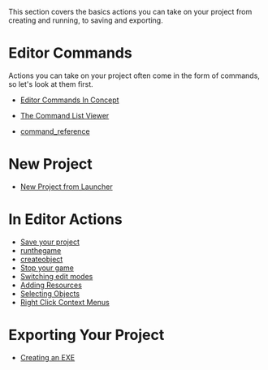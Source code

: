 This section covers the basics actions you can take on your project from creating and running, to saving and exporting.

 # Editor Commands


Actions you can take on your project often come in the form of commands, so let's look at them first.
- [Editor Commands In Concept](https://github.com/ZilchEngine/ZilchDocs/blob/master/zero_editor_documentation/zeromanual/editor/editorcommands/commands.markdown)

- [The Command List Viewer](https://github.com/ZilchEngine/ZilchDocs/blob/master/zero_editor_documentation/zeromanual/editor/editorcommands/command_list_viewer.markdown)

- [command_reference](https://github.com/ZilchEngine/ZilchDocs/blob/master/code_reference/command_reference.markdown)

 # New Project


- [New Project from Launcher](https://github.com/ZilchEngine/ZilchDocs/blob/master/zero_editor_documentation/zeromanual/editor/editorcommands/launchernewproject.markdown)

 # In Editor Actions

- [Save your project](https://github.com/ZilchEngine/ZilchDocs/blob/master/zero_editor_documentation/zeromanual/editor/editorcommands/savingproject.markdown)
- [runthegame](https://github.com/ZilchEngine/ZilchDocs/blob/master/zero_editor_documentation/zeromanual/editor/editorcommands/runthegame.markdown)
- [createobject](https://github.com/ZilchEngine/ZilchDocs/blob/master/zero_editor_documentation/zeromanual/editor/editorcommands/createobject.markdown)
- [Stop your game](https://github.com/ZilchEngine/ZilchDocs/blob/master/zero_editor_documentation/zeromanual/editor/editorcommands/stopgame.markdown)
- [Switching edit modes](https://github.com/ZilchEngine/ZilchDocs/blob/master/zero_editor_documentation/zeromanual/editor/editorcommands/switchingmode2dto3d.markdown)
- [ Adding Resources](https://github.com/ZilchEngine/ZilchDocs/blob/master/zero_editor_documentation/zeromanual/editor/editorcommands/resourceadding.markdown)
- [Selecting Objects](https://github.com/ZilchEngine/ZilchDocs/blob/master/zero_editor_documentation/zeromanual/editor/editorcommands/selectobject.markdown)
- [Right Click Context Menus](https://github.com/ZilchEngine/ZilchDocs/blob/master/zero_editor_documentation/zeromanual/editor/editorcommands/rightclicksubmenu.markdown)

 # Exporting Your Project


- [Creating an EXE](https://github.com/ZilchEngine/ZilchDocs/blob/master/zero_editor_documentation/zeromanual/editor/editorcommands/exporting.markdown)
 

 